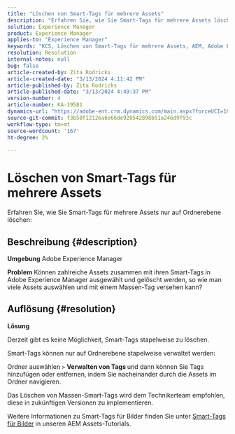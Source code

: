 ```yaml
---
title: "Löschen von Smart-Tags für mehrere Assets"
description: "Erfahren Sie, wie Sie Smart-Tags für mehrere Assets löschen."
solution: Experience Manager
product: Experience Manager
applies-to: "Experience Manager"
keywords: "KCS, Löschen von Smart-Tags für mehrere Assets, AEM, Adobe Experience Manager, FAQ"
resolution: Resolution
internal-notes: null
bug: false
article-created-by: Zita Rodricks
article-created-date: "3/13/2024 4:11:42 PM"
article-published-by: Zita Rodricks
article-published-date: "3/13/2024 4:49:37 PM"
version-number: 4
article-number: KA-19581
dynamics-url: "https://adobe-ent.crm.dynamics.com/main.aspx?forceUCI=1&pagetype=entityrecord&etn=knowledgearticle&id=6bb69f5b-54e1-ee11-904d-6045bd0065b6"
source-git-commit: f3b58f12126a6e66de920542898b51a246d9f93c
workflow-type: tm+mt
source-wordcount: '167'
ht-degree: 2%

---
```


# Löschen von Smart-Tags für mehrere Assets


Erfahren Sie, wie Sie Smart-Tags für mehrere Assets nur auf Ordnerebene löschen:

## Beschreibung {#description}


<b>Umgebung</b>
Adobe Experience Manager

<b>Problem</b>
Können zahlreiche Assets zusammen mit ihren Smart-Tags in Adobe Experience Manager ausgewählt und gelöscht werden, so wie man viele Assets auswählen und mit einem Massen-Tag versehen kann?


## Auflösung {#resolution}


<b>Lösung</b>

Derzeit gibt es keine Möglichkeit, Smart-Tags stapelweise zu löschen.

Smart-Tags können nur auf Ordnerebene stapelweise verwaltet werden:

Ordner auswählen `>`  <b>Verwalten von Tags </b>und dann können Sie Tags hinzufügen oder entfernen, indem Sie nacheinander durch die Assets im Ordner navigieren.

Das Löschen von Massen-Smart-Tags wird dem Technikerteam empfohlen, diese in zukünftigen Versionen zu implementieren.

Weitere Informationen zu Smart-Tags für Bilder finden Sie unter [Smart-Tags für Bilder](https://experienceleague.adobe.com/docs/experience-manager-learn/assets/metadata/image-smart-tags.html?lang=de) in unseren AEM Assets-Tutorials.
